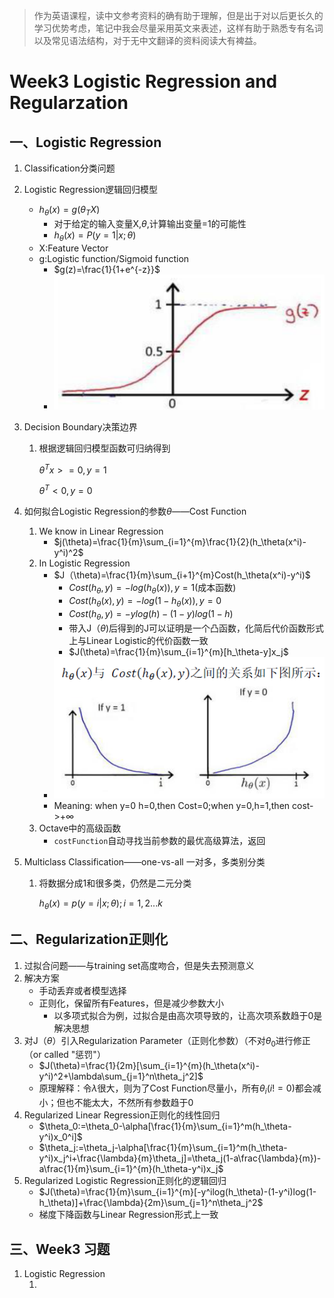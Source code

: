 > 作为英语课程，读中文参考资料的确有助于理解，但是出于对以后更长久的学习优势考虑，笔记中我会尽量采用英文来表述，这样有助于熟悉专有名词以及常见语法结构，对于无中文翻译的资料阅读大有裨益。

#  Week3 Logistic Regression and Regularzation 
## 一、Logistic Regression

1. Classification分类问题

2. Logistic Regression逻辑回归模型

   - $h_\theta(x)=g(\theta_TX)$
     - 对于给定的输入变量X,$\theta$,计算输出变量=1的可能性
     - $h_\theta(x)=P(y=1|x;\theta)$
   - X:Feature Vector
   - g:Logistic function/Sigmoid function
     - $g(z)=\frac{1}{1+e^{-z}}$
     - ![Snipaste_2020-06-13_10-16-52](Picture/Snipaste_2020-06-13_10-16-52.png)

3. Decision Boundary决策边界

   1. 根据逻辑回归模型函数可归纳得到

      $\theta^Tx>=0,y=1$

      $\theta^T<0,y=0$

4. 如何拟合Logistic Regression的参数$\theta$——Cost Function

   1. We know in Linear Regression
      - $j(\theta)=\frac{1}{m}\sum_{i=1}^{m}\frac{1}{2}(h_\theta(x^i)-y^i)^2$
   2. In Logistic Regression
      - $J（\theta)=\frac{1}{m}\sum_{i+1}^{m}Cost(h_\theta(x^i)-y^i)$
        - $Cost(h_\theta,y)=-log(h_\theta(x)) ,y=1$(成本函数)
        - $Cost(h_\theta(x),y)=-log(1-h_\theta(x)) ,y=0$
        - $Cost(h_\theta,y)=-ylog(h)-(1-y)log(1-h)$
        - 带入J（$\theta$)后得到的J可以证明是一个凸函数，化简后代价函数形式上与Linear Logistic的代价函数一致
        - $J(\theta)=\frac{1}{m}\sum_{i=1}^{m}[h_\theta-y]x_j$
      - ![Snipaste_2020-06-13_10-35-51](Picture/Snipaste_2020-06-13_10-35-51.png)
      - Meaning: when y=0 h=0,then Cost=0;when y=0,h=1,then cost->$+\infty$
   3. Octave中的高级函数
      - `costFunction`自动寻找当前参数的最优高级算法，返回

5. Multiclass Classification——one-vs-all 一对多，多类别分类

   1. 将数据分成1和很多类，仍然是二元分类

      $h_\theta(x)=p(y=i|x;\theta);i=1,2...k$

## 二、Regularization正则化

1. 过拟合问题——与training set高度吻合，但是失去预测意义
2. 解决方案
   - 手动丢弃或者模型选择
   - 正则化，保留所有Features，但是减少参数大小
     - 以多项式拟合为例，过拟合是由高次项导致的，让高次项系数趋于0是解决思想
3. 对J（$\theta$）引入Regularization Parameter（正则化参数）（不对$\theta_0$进行修正（or called "惩罚"）
   - $J(\theta)=\frac{1}{2m}[\sum_{i=1}^{m}(h_\theta(x^i)-y^i)^2+\lambda\sum_{j=1}^n\theta_j^2]$
   - 原理解释：令$\lambda$很大，则为了Cost Function尽量小，所有$\theta_i(i!=0)$都会减小；但也不能太大，不然所有参数趋于0
4. Regularized Linear Regression正则化的线性回归
   - $\theta_0:=\theta_0-\alpha[\frac{1}{m}\sum_{i=1}^m(h_\theta-y^i)x_0^i]$
   - $\theta_j:=\theta_j-\alpha[\frac{1}{m}\sum_{i=1}^m(h_\theta-y^i)x_j^i+\frac{\lambda}{m}\theta_j]=\theta_j(1-a\frac{\lambda}{m})-a\frac{1}{m}\sum_{i=1}^{m}(h_\theta-y^i)x_j$
5. Regularized Logistic Regression正则化的逻辑回归
   - $J(\theta)=\frac{1}{m}\sum_{i=1}^{m}[-y^ilog(h_\theta)-(1-y^i)log(1-h_\theta)]+\frac{\lambda}{2m}\sum_{j=1}^n\theta_j^2$
   - 梯度下降函数与Linear Regression形式上一致

## 三、Week3 习题

1. Logistic Regression
   1. ​